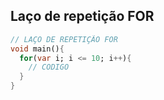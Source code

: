 ## Laço de repetição FOR

```dart
// LAÇO DE REPETIÇÃO FOR
void main(){
  for(var i; i <= 10; i++){
    // CODIGO
  }
}
```